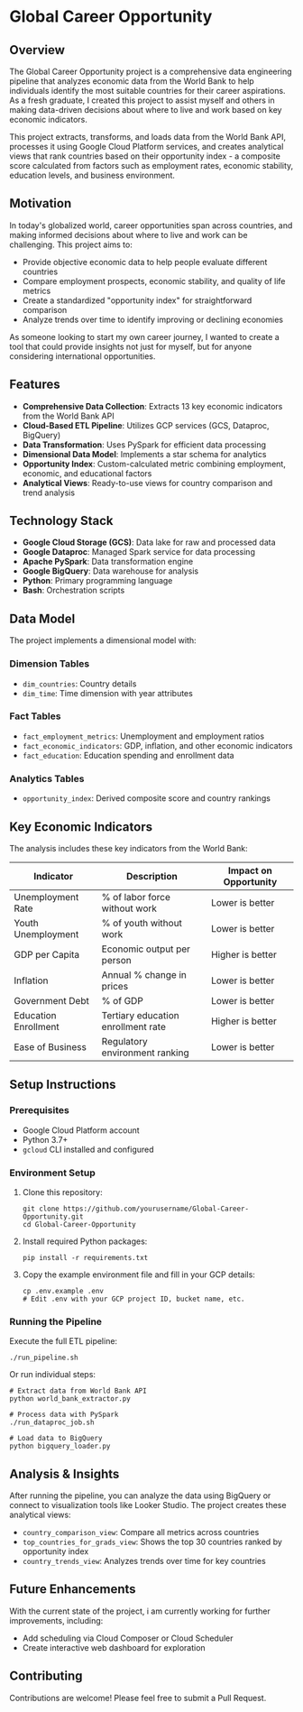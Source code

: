 # Global Career Opportunity

## Overview

The Global Career Opportunity project is a comprehensive data engineering pipeline that analyzes economic data from the World Bank to help individuals identify the most suitable countries for their career aspirations. As a fresh graduate, I created this project to assist myself and others in making data-driven decisions about where to live and work based on key economic indicators.

This project extracts, transforms, and loads data from the World Bank API, processes it using Google Cloud Platform services, and creates analytical views that rank countries based on their opportunity index - a composite score calculated from factors such as employment rates, economic stability, education levels, and business environment.

## Motivation

In today's globalized world, career opportunities span across countries, and making informed decisions about where to live and work can be challenging. This project aims to:

- Provide objective economic data to help people evaluate different countries
- Compare employment prospects, economic stability, and quality of life metrics
- Create a standardized "opportunity index" for straightforward comparison
- Analyze trends over time to identify improving or declining economies

As someone looking to start my own career journey, I wanted to create a tool that could provide insights not just for myself, but for anyone considering international opportunities.

## Features

- **Comprehensive Data Collection**: Extracts 13 key economic indicators from the World Bank API
- **Cloud-Based ETL Pipeline**: Utilizes GCP services (GCS, Dataproc, BigQuery)
- **Data Transformation**: Uses PySpark for efficient data processing
- **Dimensional Data Model**: Implements a star schema for analytics
- **Opportunity Index**: Custom-calculated metric combining employment, economic, and educational factors
- **Analytical Views**: Ready-to-use views for country comparison and trend analysis

## Technology Stack

- **Google Cloud Storage (GCS)**: Data lake for raw and processed data
- **Google Dataproc**: Managed Spark service for data processing
- **Apache PySpark**: Data transformation engine
- **Google BigQuery**: Data warehouse for analysis
- **Python**: Primary programming language
- **Bash**: Orchestration scripts

## Data Model

The project implements a dimensional model with:

### Dimension Tables
- `dim_countries`: Country details
- `dim_time`: Time dimension with year attributes

### Fact Tables
- `fact_employment_metrics`: Unemployment and employment ratios
- `fact_economic_indicators`: GDP, inflation, and other economic indicators
- `fact_education`: Education spending and enrollment data

### Analytics Tables
- `opportunity_index`: Derived composite score and country rankings

## Key Economic Indicators

The analysis includes these key indicators from the World Bank:

| Indicator | Description | Impact on Opportunity |
|-----------|-------------|----------------------|
| Unemployment Rate | % of labor force without work | Lower is better |
| Youth Unemployment | % of youth without work | Lower is better |
| GDP per Capita | Economic output per person | Higher is better |
| Inflation | Annual % change in prices | Lower is better |
| Government Debt | % of GDP | Lower is better |
| Education Enrollment | Tertiary education enrollment rate | Higher is better |
| Ease of Business | Regulatory environment ranking | Lower is better |

## Setup Instructions

### Prerequisites
- Google Cloud Platform account
- Python 3.7+
- `gcloud` CLI installed and configured

### Environment Setup

1. Clone this repository:
   ```
   git clone https://github.com/yourusername/Global-Career-Opportunity.git
   cd Global-Career-Opportunity
   ```

2. Install required Python packages:
   ```
   pip install -r requirements.txt
   ```

3. Copy the example environment file and fill in your GCP details:
   ```
   cp .env.example .env
   # Edit .env with your GCP project ID, bucket name, etc.
   ```

### Running the Pipeline

Execute the full ETL pipeline:
```
./run_pipeline.sh
```

Or run individual steps:
```
# Extract data from World Bank API
python world_bank_extractor.py

# Process data with PySpark
./run_dataproc_job.sh

# Load data to BigQuery
python bigquery_loader.py
```

## Analysis & Insights

After running the pipeline, you can analyze the data using BigQuery or connect to visualization tools like Looker Studio. The project creates these analytical views:

- `country_comparison_view`: Compare all metrics across countries
- `top_countries_for_grads_view`: Shows the top 30 countries ranked by opportunity index
- `country_trends_view`: Analyzes trends over time for key countries

## Future Enhancements

With the current state of the project, i am currently working for further improvements, including:
- Add scheduling via Cloud Composer or Cloud Scheduler
- Create interactive web dashboard for exploration

## Contributing

Contributions are welcome! Please feel free to submit a Pull Request.